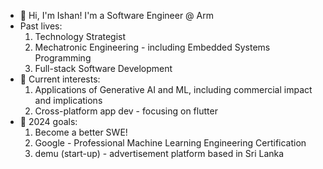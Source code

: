 - 👋 Hi, I'm Ishan! I'm a Software Engineer @ Arm
- Past lives:
    1. Technology Strategist
    2. Mechatronic Engineering - including Embedded Systems Programming
    3. Full-stack Software Development
- 👀 Current interests: 
    1. Applications of Generative AI and ML, including commercial impact and implications
    2. Cross-platform app dev - focusing on flutter
- 🥅 2024 goals:
    1. Become a better SWE!
    2. Google - Professional Machine Learning Engineering Certification
    3. demu (start-up) - advertisement platform based in Sri Lanka

